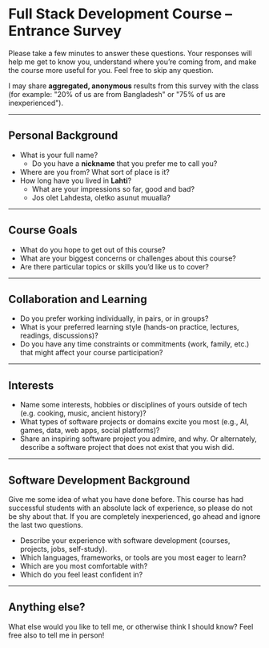 # Full Stack Development Course – Entrance Survey

Please take a few minutes to answer these questions. Your responses will help me get to know you, understand where you’re coming from, and make the course more useful for you. Feel free to skip any question.

I may share **aggregated, anonymous** results from this survey with the class  
(for example: "20% of us are from Bangladesh" or "75% of us are inexperienced").  

---

## Personal Background

- What is your full name?
  - Do you have a **nickname** that you prefer me to call you?
- Where are you from? What sort of place is it?
- How long have you lived in **Lahti**?  
  - What are your impressions so far, good and bad?
  - Jos olet Lahdesta, oletko asunut muualla?

---

## Course Goals

- What do you hope to get out of this course?  
- What are your biggest concerns or challenges about this course?  
- Are there particular topics or skills you’d like us to cover?  

---

## Collaboration and Learning

- Do you prefer working individually, in pairs, or in groups?  
- What is your preferred learning style (hands-on practice, lectures, readings, discussions)?  
- Do you have any time constraints or commitments (work, family, etc.) that might affect your course participation?  

---

## Interests

- Name some interests, hobbies or disciplines of yours outside of tech (e.g. cooking, music, ancient history)?
- What types of software projects or domains excite you most (e.g., AI, games, data, web apps, social platforms)?  
- Share an inspiring software project you admire, and why. Or alternately, describe a software project that does not exist that you wish did.

---

## Software Development Background

Give me some idea of what you have done before. This course has had successful students with an absolute lack of experience, so please do not be shy about that. If you are completely inexperienced, go ahead and ignore the last two questions.

- Describe your experience with software development (courses, projects, jobs, self-study).  
- Which languages, frameworks, or tools are you most eager to learn?  
- Which are you most comfortable with?  
- Which do you feel least confident in?  

---

## Anything else?

What else would you like to tell me, or otherwise think I should know? Feel free also to tell me in person!
